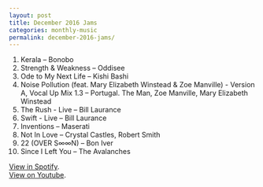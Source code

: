 ```yaml
---
layout: post
title: December 2016 Jams
categories: monthly-music
permalink: december-2016-jams/
---
```


1. Kerala – Bonobo
2. Strength & Weakness – Oddisee
3. Ode to My Next Life – Kishi Bashi
4. Noise Pollution (feat. Mary Elizabeth Winstead & Zoe Manville) - Version A, Vocal Up Mix 1.3 – Portugal. The Man, Zoe Manville, Mary Elizabeth Winstead
5. The Rush - Live – Bill Laurance
6. Swift - Live – Bill Laurance
7. Inventions – Maserati
8. Not In Love – Crystal Castles, Robert Smith
9. 22 (OVER S∞∞N) – Bon Iver
10. Since I Left You – The Avalanches

[View in Spotify][spotify].  
[View on Youtube][youtube].

[spotify]: https://open.spotify.com/user/fred.hohman/playlist/3uvANKrryJ4Hfefd8JRy4z "View in Spotify."
[youtube]: https://www.youtube.com/playlist?list=PL7t4sFPlrvYXKBwebNg8wSEwSNeAP0wOD "View on Youtube."